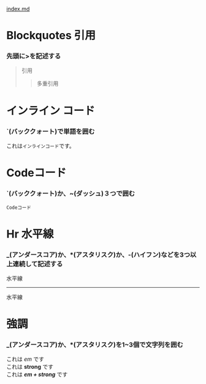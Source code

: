 [index.md](./index.md)

# Blockquotes 引用
### 先頭に>を記述する
> 引用
>> 多重引用

# インライン コード
### `(バッククォート)で単語を囲む
これは`インラインコード`です。

# Codeコード
### `(バッククォート)か、~(ダッシュ)３つで囲む
```
Codeコード
```

# Hr 水平線
### _(アンダースコア)か、*(アスタリスク)か、-(ハイフン)などを3つ以上連続して記述する
水平線
*******
水平線

# 強調
### _(アンダースコア)か、*(アスタリスク)を1~3個で文字列を囲む
これは *em* です  
これは **strong** です  
これは ***em + strong*** です